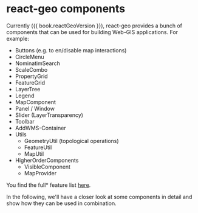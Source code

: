 # react-geo components

Currently ({{ book.reactGeoVersion }}), react-geo provides a bunch of components that can be used for building Web-GIS applications.
For example:

- Buttons (e.g. to en/disable map interactions)
- CircleMenu
- NominatimSearch
- ScaleCombo
- PropertyGrid
- FeatureGrid
- LayerTree
- Legend
- MapComponent
- Panel / Window
- Slider (LayerTransparency)
- Toolbar
- AddWMS-Container
- Utils
  - GeometryUtil (topological operations)
  - FeatureUtil
  - MapUtil
- HigherOrderComponents
  - VisibleComponent
  - MapProvider

You find the full* feature list [here](https://terrestris.github.io/react-geo/docs/latest).

In the following, we'll have a closer look at some components in detail and show how they can be used in combination.